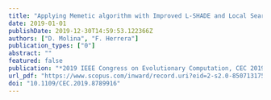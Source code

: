 ```yaml
---
title: "Applying Memetic algorithm with Improved L-SHADE and Local Search Pool for the 100-digit challenge on Single Objective Numerical Optimization"
date: 2019-01-01
publishDate: 2019-12-30T14:59:53.122366Z
authors: ["D. Molina", "F. Herrera"]
publication_types: ["0"]
abstract: ""
featured: false
publication: "*2019 IEEE Congress on Evolutionary Computation, CEC 2019 - Proceedings*"
url_pdf: "https://www.scopus.com/inward/record.uri?eid=2-s2.0-85071317550&doi=10.1109%2fCEC.2019.8789916&partnerID=40&md5=732783577bc0d465b59c8a10d9dc5577"
doi: "10.1109/CEC.2019.8789916"
---
```


